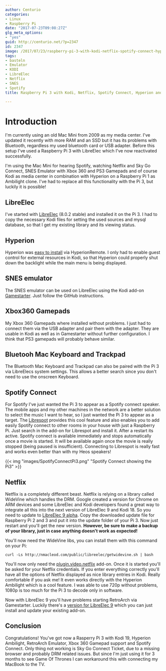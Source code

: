 ```yaml
---
author: Centurio
categories:
- Linux
- Raspberry Pi
date: "2017-07-23T09:08:27Z"
glg_meta_options:
- "yes"
guid: http://centurio.net/?p=2347
id: 2347
image: /2017/07/23/raspberry-pi-3-with-kodi-netflix-spotify-connect-hyperion-and-retroarch/images/LibreElecLogo.png
tags:
- basteln
- Emulator
- KODI
- LibreElec
- Netflix
- SNES
- Spotify
title: Raspberry Pi 3 with Kodi, Netflix, Spotify Connect, Hyperion and RetroArch

---
```

# Introduction
I'm currently using an old Mac Mini from 2009 as my media center. I've updated it recently with more RAM and an SSD but it has its problems with Bluetooth, regardless my used bluetooth card or USB adapter. Before this setup I've used a Raspberry Pi 3 with LibreElec which I've now reactivated successfully.

I'm using the Mac Mini for hearing Spotify, watching Netflix and Sky Go Connect, SNES Emulator with Xbox 360 and PS3 Gamepads and of course Kodi as media center in combination with Hyperion on a Raspberry Pi 1 as Ambilight clone. I've had to replace all this functionality with the Pi 3, but luckily it is possible!

## LibreElec
I've started with <a href="https://libreelec.tv/">LibreElec</a> (8.0.2 stable) and installed it on the Pi 3. I had to copy the necessary Kodi files for setting the used sources and mysql database, so that I get my existing library and its viewing status.

## Hyperion
Hyperion was <a href="https://docs.hyperion-project.org/en/user/Installation.html">easy to install</a> via HyperionRemote. I only had to enable guest control for external resources in Kodi, so that Hyperion could properly shut down the backlight while the main menu is being displayed.

## SNES emulator
The SNES emulator can be used on LibreElec using the Kodi add-on <a href="https://github.com/bite-your-idols/Gamestarter">Gamestarter</a>. Just follow the GitHub instructions.

## Xbox360 Gamepads
My Xbox 360 Gamepads where installed without problems. I just had to connect them via the USB adapter and pair them with the adapter. They are usable in Kodi as well as in Gamestarter without further configuration. I think that PS3 gamepads will probably behave similar.

## Bluetooh Mac Keyboard and Trackpad
The Bluetooth Mac Keyboard and Trackpad can also be paired with the Pi 3 via LibreElecs system settings. This allows a better search since you don't need to use the onscreen Keyboard.

## Spotify Connect
For Spotify I've just wanted the Pi 3 to appear as a Spotify connect speaker. The mobile apps and my other machines in the network are a better solution to select the music I want to hear, so I just wanted the Pi 3 to appear as a target. The <a href="https://forum.libreelec.tv/thread/8438-librespot-addon/">Librespot</a> provides this cool feature and also enables you to add easily Spotify connect to other rooms in your house with just a Raspberry Pi. Just search in the add-on for Librespot and install it. After a restart its active. Spotify connect is available immediately and stops automatically once a movie is started. It will be available again once the movie is really stopped (being paused is insufficient). Connecting to Librespot is really fast and works even better than with my Heos speakers!

{{< img "images/SpotifyConnectPi3.png" "Spotify Connect showing the Pi3" >}}

## Netflix
Netflix is a completely different beast. Netflix is relying on a library called WideVine which handles the DRM. Google created a version for Chrome on ARM devices and some LibreElec and Kodi developers found a great way to integrate all this into the next version of LibreElec 9 and Kodi 18. So you need to update to <span class="s2"> <a href="https://forum.kodi.tv/showthread.php?tid=298461">LibreElec 9 alpha</a>. Copy the downloaded update file for Raspberry Pi 2 and 3 and put it into the update folder of your Pi 3. Now just restart and you'll get the new version. <strong>However, be sure to make a backup of your library, just in case anything doesn't work as expected!</strong></span>

You'll now need the WideVine libs, you can install them with this command on your Pi:

```lang-bash
curl -Ls http://nmacleod.com/public/libreelec/getwidevine.sh | bash
```

You'll now only need the [plugin.video.netflix](https://github.com/asciidisco/plugin.video.netflix) add-on. Once it is started you'll be asked for your Netflix credentials. If you enter everything correctly you'll have all the options of Netflix displayed as nice library entries in Kodi. Really comfortable if you ask me! It even works directly with the Hyperion Ambilight which is a cool feature. I was able to use 720p without problems, 1080p is too much for the Pi 3 to decode only in software.

Now with LibreElec 9 you'll have problems starting RetroArch via Gamestarter. Luckily there's a [version for LibreElec 9](https://github.com/bite-your-idols/Gamestarter/releases) which you can just install and update your existing add-on.

## Conclusion
Congratulations! You've got now a Rasperry Pi 3 with Kodi 19, Hyperion Ambilight, RetroArch Emulator, Xbox 360 Gamepad support and Spotify Connect. Only thing not working is Sky Go Connect Ticket, due to a missing browser and probably DRM related issues. But since I'm just using it for 3 months to see Game Of Thrones I can workaround this with connecting my MacBook to the TV.